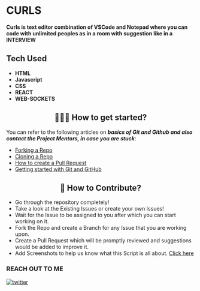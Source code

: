 # CURLS
**Curls is text editor combination of <b>VSCode and Notepad</b> where you can code with unlimited peoples as in a room with suggestion like in a INTERVIEW**

## Tech Used
- **HTML**
- **Javascript**
- **CSS**
- **REACT**
- **WEB-SOCKETS**
  
<h2 align=center> 👨🏻‍💻 How to get started? </h2> 

You can refer to the following articles on **_basics of Git and Github and also contact the Project Mentors, in case you are stuck_**:

- [Forking a Repo](https://help.github.com/en/github/getting-started-with-github/fork-a-repo)
- [Cloning a Repo](https://docs.github.com/en/repositories/creating-and-managing-repositories/cloning-a-repository)
- [How to create a Pull Request](https://opensource.com/article/19/7/create-pull-request-github)
- [Getting started with Git and GitHub](https://www.youtube.com/watch?v=apGV9Kg7ics&t=1878s)

<h2 align=center> 📝 How to Contribute? </h2>  


- Go through the repository completely!
- Take a look at the Existing Issues or create your own Issues!
- Wait for the Issue to be assigned to you after which you can start working on it.
- Fork the Repo and create a Branch for any Issue that you are working upon.
- Create a Pull Request which will be promptly reviewed and suggestions would be added to improve it.
- Add Screenshots to help us know what this Script is all about.
 [Click here](./CONTRIBUTING.md)

### **REACH OUT TO ME**

[![twitter](https://img.shields.io/badge/twitter-0A66C2?style=for-the-badge&logo=twitter&logoColor=white)](https://twitter.com/marshadkhn)


